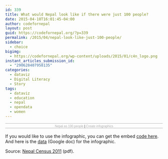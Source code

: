 ```yaml
---
id: 339
title: What would Nepal look like if there were just 100 people?
date: 2015-04-18T16:01:45-04:00
author: codefornepal
layout: post
guid: https://codefornepal.org/?p=339
permalink: /2015/04/nepal-look-like-just-100-people/
sidebar:
  - choice
bigimg:
  - https://codefornepal.org/wp-content/uploads/2015/01/c4n_logo.png
instant_articles_submission_id:
  - "290628407958135"
categories:
  - dataviz
  - Digital Literacy
  - Story
tags:
  - dataviz
  - education
  - nepal
  - opendata
  - women
---
```

<div style="width: 100%; border-top: 1px solid #acacac; padding-top: 3px; font-family: Arial; font-size: 10px; text-align: center;">
  <a style="color: #acacac; text-decoration: none;" href="https://infogr.am/nepal_as_100_people" target="_blank">Nepal as 100 people</a> | <a style="color: #acacac; text-decoration: none;" href="https://infogr.am" target="_blank">Create infographics</a>
</div>

<div style="width: 100%; border-top: 1px solid #acacac; padding-top: 3px; font-family: Arial; font-size: 10px; text-align: center;">
</div>

If you would like to use the infographic, you can get the embed [code here](https://infogr.am/nepal_as_100_people). And here is the [data](https://docs.google.com/spreadsheets/d/1HZ5iofCWVb3q14wN8XSWkbcDixSwC1-393BxicSp3bo/edit?usp=sharing) (Google doc) for the infographic.

Source: [Nepal Census 2011](http://cbs.gov.np/wp-content/uploads/2012/11/National%20Report.pdf) (pdf).
